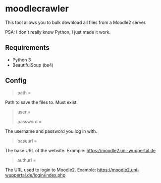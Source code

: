 # moodlecrawler

This tool allows you to bulk download all files from a Moodle2 server.

PSA: I don't really know Python, I just made it work.

## Requirements

* Python 3
* BeautifulSoup (bs4)

## Config

> path = 

Path to save the files to. Must exist.

> user = 
> 
> password = 

The username and password you log in with.

> baseurl =

The base URL of the website. Example: https://moodle2.uni-wuppertal.de

> authurl = 

The URL used to login to Moodle2. Example: https://moodle2.uni-wuppertal.de/login/index.php